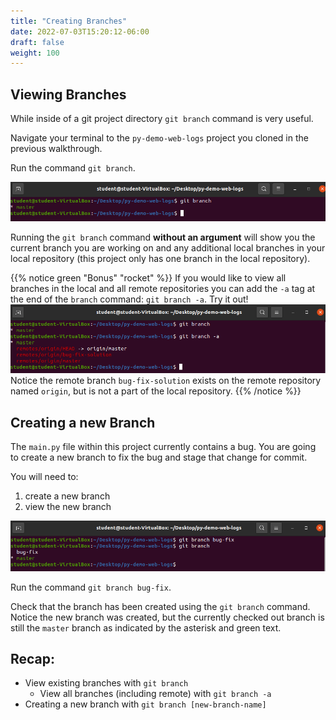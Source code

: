 ```yaml
---
title: "Creating Branches"
date: 2022-07-03T15:20:12-06:00
draft: false
weight: 100
---
```


## Viewing Branches

While inside of a git project directory `git branch` command is very useful.

Navigate your terminal to the `py-demo-web-logs` project you cloned in the previous walkthrough. 

Run the command `git branch`.

![git-branch-command](pictures/git-branch-command.png?classes=border)

Running the `git branch` command **without an argument** will show you the current branch you are working on and any additional local branches in your local repository (this project only has one branch in the local repository).

{{% notice green "Bonus" "rocket" %}}
If you would like to view all branches in the local and all remote repositories you can add the `-a` tag at the end of the `branch` command: `git branch -a`. Try it out!
![git-branch-a](pictures/git-branch-a.png?classes=border)
Notice the remote branch `bug-fix-solution` exists on the remote repository named `origin`, but is not a part of the local repository.
{{% /notice %}}

## Creating a new Branch

The `main.py` file within this project currently contains a bug. You are going to create a new branch to fix the bug and stage that change for commit.

You will need to:

1. create a new branch
2. view the new branch

![git-new-branch](pictures/git-new-branch.png?classes=border)

Run the command `git branch bug-fix`. 

Check that the branch has been created using the `git branch` command. Notice the new branch was created, but the currently checked out branch is still the `master` branch as indicated by the asterisk and green text.

## Recap:

- View existing branches with `git branch`
  - View all branches (including remote) with `git branch -a`
- Creating a new branch with `git branch [new-branch-name]`